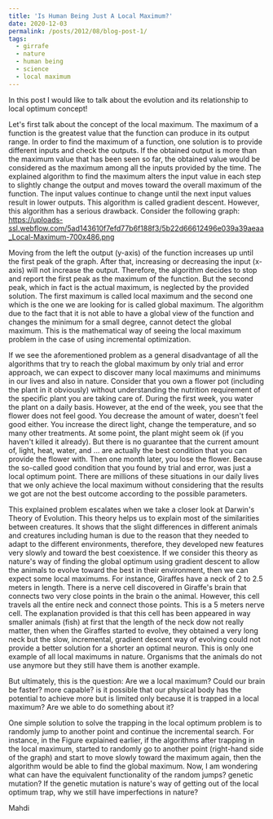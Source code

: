 ```yaml
---
title: 'Is Human Being Just A Local Maximum?'
date: 2020-12-03
permalink: /posts/2012/08/blog-post-1/
tags:
  - girrafe
  - nature
  - human being
  - science
  - local maximum
---
```


In this post I would like to talk about the evolution and its relationship to local optimum concept!




Let's first talk about the concept of the local maximum.
The maximum of a function is the greatest value that the function can produce in its output range. In order to find the maximum of a function, one solution is to provide different inputs and check the outputs. If the obtained output is more than the maximum value that has been seen so far, the obtained value would be considered as the maximum among all the inputs provided by the time. The explained algorithm to find the maximum alters the input value in each step to slightly change the output and moves toward the overall maximum of the function. The input values continue to change until the next input values result in lower outputs. This algorithm is called gradient descent. However, this algorithm has a serious drawback. Consider the following graph: https://uploads-ssl.webflow.com/5ad143610f7efd77b6f188f3/5b22d66612496e039a39aeaa_Local-Maximum-700x486.png

Moving from the left the output (y-axis) of the function increases up until the first peak of the graph. After that, increasing or decreasing the input (x-axis) will not increase the output. Therefore, the algorithm decides to stop and report the first peak as the maximum of the function. But the second peak, which in fact is the actual maximum, is neglected by the provided solution. The first maximum is called local maximum and the second one which is the one we are looking for is called global maximum.
The algorithm due to the fact that it is not able to have a global view of the function and changes the minimum for a small degree, cannot detect the global maximum. This is the mathematical way of seeing the local maximum problem in the case of using incremental optimization.

If we see the aforementioned problem as a general disadvantage of all the algorithms that try to reach the global maximum by only trial and error approach, we can expect to discover many local maximums and minimums in our lives and also in nature.
Consider that you own a flower pot (including the plant in it obviously) without understanding the nutrition requirement of the specific plant you are taking care of. During the first week, you water the plant on a daily basis. However, at the end of the week, you see that the flower does not feel good. You decrease the amount of water, doesn't feel good either. You increase the direct light, change the temperature, and so many other treatments. At some point, the plant might seem ok (if you haven't killed it already). But there is no guarantee that the current amount of, light, heat, water, and ... are actually the best condition that you can provide the flower with. Then one month later, you lose the flower. Because the so-called good condition that you found by trial and error, was just a local optimum point. There are millions of these situations in our daily lives that we only achieve the local maximum without considering that the results we got are not the best outcome according to the possible parameters.

This explained problem escalates when we take a closer look at Darwin's Theory of Evolution. This theory helps us to explain most of the similarities between creatures. It shows that the slight differences in different animals and creatures including human is due to the reason that they needed to adapt to the different environments, therefore, they developed new features very slowly and toward the best coexistence. If we consider this theory as nature's way of finding the global optimum using gradient descent to allow the animals to evolve toward the best in their environment, then we can expect some local maximums. For instance, Giraffes have a neck of 2 to 2.5 meters in length. There is a nerve cell discovered in Giraffe's brain that connects two very close points in the brain o the animal. However, this cell travels all the entire neck and connect those points. This is a 5 meters nerve cell. The explanation provided is that this cell has been appeared in way smaller animals (fish) at first that the length of the neck dow not really matter, then when the Giraffes started to evolve, they obtained a very long neck but the slow, incremental, gradient descent way of evolving could not provide a better solution for a shorter an optimal neuron. This is only one example of all local maximums in nature. Organisms that the animals do not use anymore but they still have them is another example. 

But ultimately, this is the question: Are we a local maximum? Could our brain be faster? more capable? is it possible that our physical body has the potential to achieve more but is limited only because it is trapped in a local maximum? Are we able to do something about it?

One simple solution to solve the trapping in the local optimum problem is to randomly jump to another point and continue the incremental search. For instance, in the Figure explained earlier, if the algorithms after trapping in the local maximum, started to randomly go to another point (right-hand side of the graph) and start to move slowly toward the maximum again, then the algorithm would be able to find the global maximum. Now, I am wondering what can have the equivalent functionality of the random jumps? genetic mutation? If the genetic mutation is nature's way of getting out of the local optimum trap, why we still have imperfections in nature?

Mahdi
